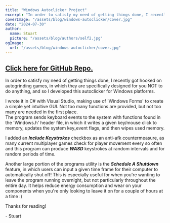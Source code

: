 ```yaml
---
title: "Windows Autoclicker Project"
excerpt: "In order to satisfy my need of getting things done, I recently got hooked on autogrinding games, in which they are specifically designed for you NOT to do anything, and so I developed this autoclicker for Windows platforms."
coverImage: "/assets/blog/windows-autoclicker/cover.jpg"
date: "2024-07-30"
author:
  name: Stuart
  picture: "/assets/blog/authors/self2.jpg"
ogImage:
  url: "/assets/blog/windows-autoclicker/cover.jpg"
---
```


## [__Click here for GitHub Repo.__](https://github.com/rileystuartmyers/Windows-Autoclicker-and-Shutdown)

In order to satisfy my need of getting things done, I recently got hooked on autogrinding games, in which they are specifically designed for you NOT to do anything, and so I developed this autoclicker for Windows platforms. 

I wrote it in C# with Visual Studio, making use of 'Windows Forms' to create a simple yet intuitive GUI. Not too many functions are provided, but not too many are needed in the first place.\
The program sends keyboard events to the system with functions found in the 'Windows.h' header file, in which it writes a given key/mouse click to memory, updates the system key_event flags, and then wipes used memory.

I added an ***Include Keystrokes*** checkbox as an anti-afk countermeasure, as many current multiplayer games check for player movement every so often and this program can produce ***WASD*** keystrokes at random intervals and for random periods of time.

Another large portion of the programs utility is the ***Schedule A Shutdown*** feature, in which users can input a given time frame for their computer to automatically shut off! This is especially useful for when you're wanting
to leave the program running overnight, but not particularly throughout the entire day. It helps reduce energy consumption and wear on your components when you're only looking to leave it on for a couple of hours at a time :\)

Thanks for reading!

\- Stuart
